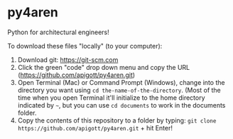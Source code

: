 # py4aren
Python for architectural engineers!

To download these files "locally" (to your computer):
1. Download git: https://git-scm.com
1. Click the green "code" drop down menu and copy the URL (https://github.com/apigott/py4aren.git)
1. Open Terminal (Mac) or Command Prompt (Windows), change into the directory you want using `cd the-name-of-the-directory`. (Most of the time when you open Terminal it'll initialize to the home directory indicated by `~`, but you can use `cd documents` to work in the documents folder.
1. Copy the contents of this repository to a folder by typing:
`git clone https://github.com/apigott/py4aren.git` + hit Enter!
